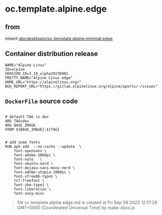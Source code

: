 # oc.template.alpine.edge
## from
 inherit [abcdesktopio/oc.template.alpine.minimal.edge](../oc.template.alpine.minimal.edge)
## Container distribution release


``` 
NAME="Alpine Linux"
ID=alpine
VERSION_ID=3.19_alpha20230901
PRETTY_NAME="Alpine Linux edge"
HOME_URL="https://alpinelinux.org/"
BUG_REPORT_URL="https://gitlab.alpinelinux.org/alpine/aports/-/issues"

```



## `DockerFile` source code

``` 

# default TAG is dev
ARG TAG=dev
ARG BASE_IMAGE
FROM ${BASE_IMAGE}:${TAG}


# add some fonts
RUN apk add  --no-cache --update  \
	font-opensans \
	font-adobe-100dpi \
	font-noto 	\
	font-ubuntu-nerd \
	font-dejavu-sans-mono-nerd \
	font-adobe-utopia-100dpi \
	font-xfree86-type1 \
	ttf-freefont \
	font-ibm-type1 \
	font-liberation \
	font-sony-misc

```



> file oc.template.alpine.edge.md is created at Fri Sep 08 2023 12:17:28 GMT+0000 (Coordinated Universal Time) by make-docs.js
